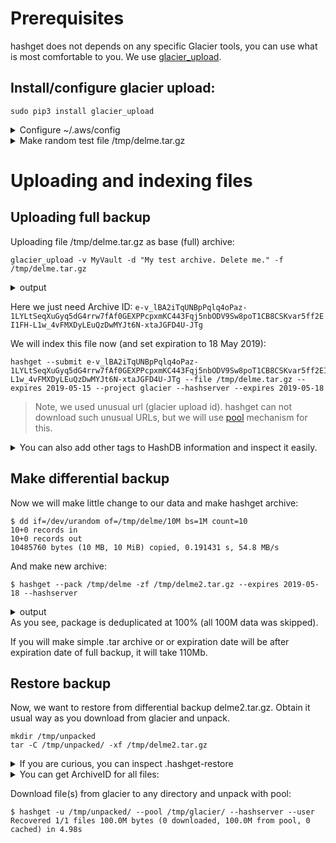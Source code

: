 # Prerequisites
hashget does not depends on any specific Glacier tools, you can use what is most comfortable to you. We use [glacier_upload](https://github.com/tbumi/glacier-upload).

## Install/configure glacier upload:
~~~
sudo pip3 install glacier_upload
~~~
<details>
<summary>Configure ~/.aws/config</summary>

~~~
[default]
region=eu-central-1
aws_access_key_id = YOUR_ACCESS_KEY_ID
aws_secret_access_key = YOUR_SECRET_ACCESS_KEY
~~~
</details>

<details>
<summary>Make random test file /tmp/delme.tar.gz</summary>

~~~
$ mkdir /tmp/delme

$ dd if=/dev/urandom of=/tmp/delme/100M bs=1M count=100
100+0 records in
100+0 records out
104857600 bytes (105 MB, 100 MiB) copied, 0.558418 s, 188 MB/s

$ tar -czf /tmp/delme.tar.gz -C /tmp/delme/ . 

$ ls -lh /tmp/delme.tar.gz 
-rw-r--r-- 1 xenon xenon 101M May 11 17:12 /tmp/delme.tar.gz
~~~
Now we have test archive /tmp/delme.tar.gz
</details>

# Uploading and indexing files

## Uploading full backup
Uploading file /tmp/delme.tar.gz as base (full) archive:
~~~
glacier_upload -v MyVault -d "My test archive. Delete me." -f /tmp/delme.tar.gz
~~~
<details>
<summary>output</summary>

~~~
Reading file...
Opened single file.
Initiating multipart upload...
File size is 104874548 bytes. Will upload in 13 parts.
Spawning threads...
Uploading part 1 of 13... (0.00%)
Uploading part 2 of 13... (7.69%)
Uploading part 3 of 13... (15.38%)
Uploading part 4 of 13... (23.08%)
Uploading part 5 of 13... (30.77%)
Uploading part 6 of 13... (38.46%)
Uploading part 7 of 13... (46.15%)
Uploading part 8 of 13... (53.85%)
Uploading part 9 of 13... (61.54%)
Uploading part 10 of 13... (69.23%)
Uploading part 11 of 13... (76.92%)
Uploading part 12 of 13... (84.62%)
Uploading part 13 of 13... (92.31%)
Completing multipart upload...
Upload successful.
Calculated total tree hash: 19d205711cd282e9b8f00b6b92a36f47e9a746591323643bb8783ffdbc99d67a
Glacier total tree hash: 19d205711cd282e9b8f00b6b92a36f47e9a746591323643bb8783ffdbc99d67a
Location: /985538140660/vaults/MyVault/archives/e-v_lBA2iTqUNBpPqlq4oPaz-1LYLtSeqXuGyq5dG4rrw7fAf0GEXPPcpxmKC443Fqj5nbODV9Sw8poT1CB8CSKvar5ff2EI1FH-L1w_4vFMXDyLEuQzDwMYJt6N-xtaJGFD4U-JTg
Archive ID: e-v_lBA2iTqUNBpPqlq4oPaz-1LYLtSeqXuGyq5dG4rrw7fAf0GEXPPcpxmKC443Fqj5nbODV9Sw8poT1CB8CSKvar5ff2EI1FH-L1w_4vFMXDyLEuQzDwMYJt6N-xtaJGFD4U-JTg
Done.
~~~
</details>

Here we just need Archive ID: `e-v_lBA2iTqUNBpPqlq4oPaz-1LYLtSeqXuGyq5dG4rrw7fAf0GEXPPcpxmKC443Fqj5nbODV9Sw8poT1CB8CSKvar5ff2EI1FH-L1w_4vFMXDyLEuQzDwMYJt6N-xtaJGFD4U-JTg`

We will index this file now (and set expiration to 18 May 2019):
~~~
hashget --submit e-v_lBA2iTqUNBpPqlq4oPaz-1LYLtSeqXuGyq5dG4rrw7fAf0GEXPPcpxmKC443Fqj5nbODV9Sw8poT1CB8CSKvar5ff2EI1FH-L1w_4vFMXDyLEuQzDwMYJt6N-xtaJGFD4U-JTg --file /tmp/delme.tar.gz --expires 2019-05-15 --project glacier --hashserver --expires 2019-05-18
~~~

> Note, we used unusual url (glacier upload id). hashget can not download such unusual URLs, but we will use [pool](filepool) mechanism for this.

<details><summary>You can also add other tags to HashDB information and inspect it easily.</summary>

~~~
$ hashget-admin --hp url:e-v_lBA2iTqUNBpPqlq4oPaz-1LYLtSeqXuGyq5dG4rrw7fAf0GEXPPcpxmKC443Fqj5nbODV9Sw8poT1CB8CSKvar5ff2EI1FH-L1w_4vFMXDyLEuQzDwMYJt6N-xtaJGFD4U-JTg --set desc "My delme.tar.gz full backup"
$ hashget-admin --get expires desc url -p glacier
2019-05-18 00:00:00 My delme.tar.gz full backup e-v_lBA2iTqUNBpPqlq4oPaz-1LYLtSeqXuGyq5dG4rrw7fAf0GEXPPcpxmKC443Fqj5nbODV9Sw8poT1CB8CSKvar5ff2EI1FH-L1w_4vFMXDyLEuQzDwMYJt6N-xtaJGFD4U-JTg
~~~
</details>

## Make differential backup
Now we will make little change to our data and make hashget archive:
~~~
$ dd if=/dev/urandom of=/tmp/delme/10M bs=1M count=10
10+0 records in
10+0 records out
10485760 bytes (10 MB, 10 MiB) copied, 0.191431 s, 54.8 MB/s
~~~

And make new archive:
~~~
$ hashget --pack /tmp/delme -zf /tmp/delme2.tar.gz --expires 2019-05-18 --hashserver
~~~
<details><summary>output</summary>

~~~
STEP 1/3 Indexing...
Indexing done in 0.53s. 0 local + 0 pulled + 0 new = 0 total packages
total=0 local=0 pulled=0 new=0
STEP 2/3 prepare exclude list for packing...
Saved: 1 files, 1 pkgs, size: 100.0M. Download: 100.0M
STEP 3/3 tarring...
/tmp/delme (110.0M) packed into /tmp/delme2.tar.gz (10.0M)

~~~
</details>
As you see, package is deduplicated at 100% (all 100M data was skipped).

If you will make simple .tar archive or or expiration date will be after expiration date of full backup, it will take 110Mb.

## Restore backup

Now, we want to restore from differential backup delme2.tar.gz. Obtain it usual way as you download from glacier and unpack.

~~~
mkdir /tmp/unpacked
tar -C /tmp/unpacked/ -xf /tmp/delme2.tar.gz
~~~ 
<details>
<summary>If you are curious, you can inspect .hashget-restore</summary>

```json
{
    "expires": "2019-05-18",
    "files": [
        {
            "atime": 1557569560,
            "ctime": 1557569556,
            "file": "100M",
            "gid": 1000,
            "mode": 420,
            "mtime": 1557569556,
            "sha256": "31ce6ee9d44cf793381b3a15336f6638e1c3e719cdcf4efaefd17398d98e02c7",
            "size": 104857600,
            "uid": 1000
        }
    ],
    "packages": [
        {
            "hash": "sha256:d3ad034c0100233591fe75a108c4876424869a1997b35505404bdf854df3b857",
            "url": "e-v_lBA2iTqUNBpPqlq4oPaz-1LYLtSeqXuGyq5dG4rrw7fAf0GEXPPcpxmKC443Fqj5nbODV9Sw8poT1CB8CSKvar5ff2EI1FH-L1w_4vFMXDyLEuQzDwMYJt6N-xtaJGFD4U-JTg"
        }
    ],
    "packagesize": 104874548,
    "packagesize_exact": true
}
```
</details>

<details>
<summary>You can get ArchiveID for all files:</summary>

~~~
$ cat .hashget-restore.json |grep '"url"'| cut -f 4 -d\"
e-v_lBA2iTqUNBpPqlq4oPaz-1LYLtSeqXuGyq5dG4rrw7fAf0GEXPPcpxmKC443Fqj5nbODV9Sw8poT1CB8CSKvar5ff2EI1FH-L1w_4vFMXDyLEuQzDwMYJt6N-xtaJGFD4U-JTg
~~~
</details>

Download file(s) from glacier to any directory and unpack with pool:
~~~
$ hashget -u /tmp/unpacked/ --pool /tmp/glacier/ --hashserver --user
Recovered 1/1 files 100.0M bytes (0 downloaded, 100.0M from pool, 0 cached) in 4.98s
~~~

